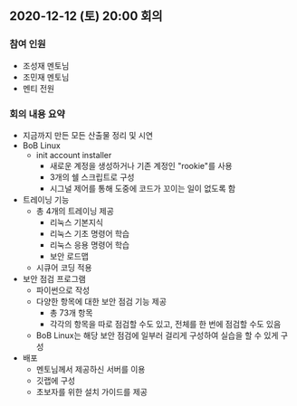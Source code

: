 ## 2020-12-12 (토) 20:00 회의

### 참여 인원
- 조성재 멘토님
- 조민재 멘토님
- 멘티 전원

### 회의 내용 요약
- 지금까지 만든 모든 산출물 정리 및 시연
- BoB Linux
  - init account installer
    - 새로운 계정을 생성하거나 기존 계정인 "rookie"를 사용
    - 3개의 쉘 스크립트로 구성
    - 시그널 제어를 통해 도중에 코드가 꼬이는 일이 없도록 함
- 트레이닝 기능
  - 총 4개의 트레이닝 제공
    - 리눅스 기본지식
    - 리눅스 기초 명령어 학습
    - 리눅스 응용 명령어 학습
    - 보안 로드맵
  - 시큐어 코딩 적용
- 보안 점검 프로그램
  - 파이썬으로 작성
  - 다양한 항목에 대한 보안 점검 기능 제공
    - 총 73개 항목
    - 각각의 항목을 따로 점검할 수도 있고, 전체를 한 번에 점검할 수도 있음
  - BoB Linux는 해당 보안 점검에 일부러 걸리게 구성하여 실습을 할 수 있게 구성
- 배포
  - 멘토님께서 제공하신 서버를 이용
  - 깃랩에 구성
  - 초보자를 위한 설치 가이드를 제공
  
